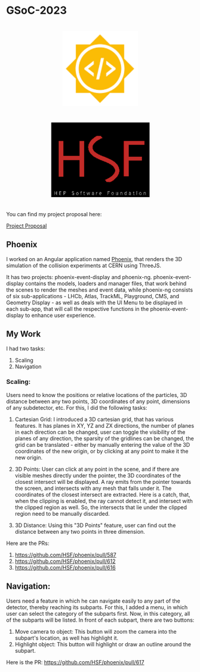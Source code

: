 # GSoC-2023

<p align="center">
<a href="https://summerofcode.withgoogle.com/"><img style="padding: 20px;" alt="drawing" src="./assets/gsoc.png" height="200"></a>
<a href="https://hepsoftwarefoundation.org/"><img style="padding: 20px;" alt="drawing" src="./assets/hsf.png" height="200"></a>
</p>

You can find my project proposal here:

[Project Proposal](https://summerofcode.withgoogle.com/media/user/f290ccb7f767/proposal/gAAAAABk7KlmJvmWGfpDhE6exm_H5k7fhmi5Y46wW5s5jmy_UslzgCclcwl8jwFbsoFPxo-E-AU-MlsMuKu3WJSG4_p4yUcGJA-T7iJ0wxZGXcWtIpMxMvU=.pdf)

## Phoenix
I worked on an Angular application named [Phoenix](https://phoenixatlas.web.cern.ch/), that renders the 3D simulation of the collision experiments at CERN using ThreeJS.

It has two projects: phoenix-event-display and phoenix-ng. phoenix-event-display contains the models, loaders and manager files, that work behind the scenes to render the meshes and event data, while phoenix-ng consists of six sub-applications - LHCb, Atlas, TrackML, Playground, CMS, and Geometry Display - as well as deals with the UI Menu to be displayed in each sub-app, that will call the respective functions in the phoenix-event-display to enhance user experience.

## My Work
I had two tasks:
1. Scaling
2. Navigation

### Scaling:
Users need to know the positions or relative locations of the particles, 3D distance between any two points, 3D coordinates of any point, dimensions of any subdetector, etc. For this, I did the following tasks:
1. Cartesian Grid: I introduced a 3D cartesian grid, that has various features. It has planes in XY, YZ and ZX directions, the number of planes in each direction can be changed, user can toggle the visibility of the planes of any direction, the sparsity of the gridlines can be changed, the grid can be translated - either by manually entering the value of the 3D coordinates of the new origin, or by clicking at any point to make it the new origin.

2. 3D Points: User can click at any point in the scene, and if there are visible meshes directly under the pointer, the 3D coordinates of the closest intersect will be displayed. A ray emits from the pointer towards the screen, and intersects with any mesh that falls under it. The coordinates of the closest intersect are extracted. Here is a catch, that, when the clipping is enabled, the ray cannot detect it, and intersect with the clipped region as well. So, the intersects that lie under the clipped region need to be manually discarded.

3. 3D Distance: Using this "3D Points" feature, user can find out the distance between any two points in three dimension.

Here are the PRs:
1. https://github.com/HSF/phoenix/pull/587
2. https://github.com/HSF/phoenix/pull/612
3. https://github.com/HSF/phoenix/pull/616

## Navigation:
Users need a feature in which he can navigate easily to any part of the detector, thereby reaching its subparts. For this, I added a menu, in which user can select the category of the subparts first. Now, in this category, all of the subparts will be listed. In front of each subpart, there are two buttons:
1. Move camera to object: This button will zoom the camera into the subpart's location, as well has highlight it.
2. Highlight object: This button will highlight or draw an outline around the subpart.

Here is the PR:
https://github.com/HSF/phoenix/pull/617
